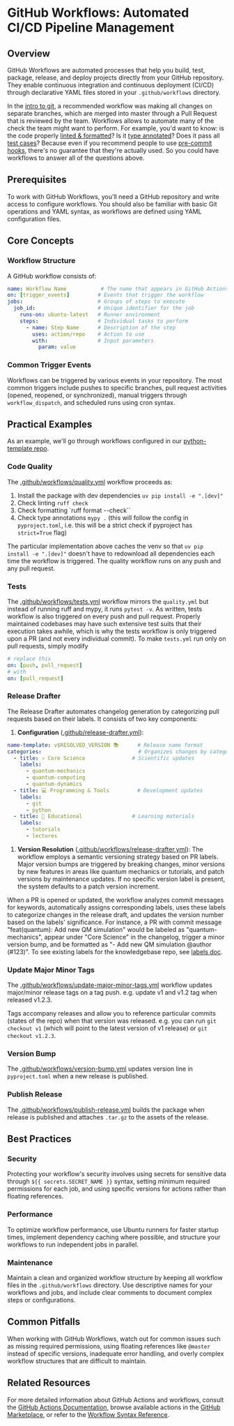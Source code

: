 # GitHub Workflows: Automated CI/CD Pipeline Management

## Overview

GitHub Workflows are automated processes that help you build, test, package, release, and deploy projects directly from your GitHub repository. They enable continuous integration and continuous deployment (CI/CD) through declarative YAML files stored in your `.github/workflows` directory.

In the [intro to git](/git/intro/#3-branching-strategy), a recommended workflow was making all changes on separate branches, which are merged into master through a Pull Request that is reviewed by the team. Workflows allows to automate many of the check the team might want to perform. For example, you'd want to know: is the code properly [linted & formatted](/docs/python/lint.md)? Is it [type annotated](/docs/python/typing/intro.md)? Does it pass all [test cases](/docs/python/tests/intro.md)? Because even if you recommend people to use [pre-commit hooks](/docs/git/pre-commit.md), there's no guarantee that they're actually used. So you could have workflows to answer all of the questions above.

## Prerequisites

To work with GitHub Workflows, you'll need a GitHub repository and write access to configure workflows. You should also be familiar with basic Git operations and YAML syntax, as workflows are defined using YAML configuration files.

## Core Concepts

### Workflow Structure

A GitHub workflow consists of:

```yaml
name: Workflow Name           # The name that appears in GitHub Actions
on: [trigger_events]         # Events that trigger the workflow
jobs:                        # Groups of steps to execute
  job_id:                    # Unique identifier for the job
    runs-on: ubuntu-latest   # Runner environment
    steps:                   # Individual tasks to perform
      - name: Step Name      # Description of the step
        uses: action/repo    # Action to use
        with:                # Input parameters
          param: value
```

### Common Trigger Events

Workflows can be triggered by various events in your repository. The most common triggers include pushes to specific branches, pull request activities (opened, reopened, or synchronized), manual triggers through `workflow_dispatch`, and scheduled runs using cron syntax.

## Practical Examples

As an example, we'll go through workflows configured in our [python-template repo](https://github.com/batistagroup/python-template/tree/master).

### Code Quality

The [.github/workflows/quality.yml](https://github.com/batistagroup/python-template/blob/master/.github/workflows/quality.yml) workflow proceeds as:

1. Install the package with dev dependencies `uv pip install -e ".[dev]"`
1. Check linting `ruff check`
1. Check formatting \`ruff format --check\`\`
1. Check type annotations `mypy .` (this will follow the config in `pyproject.toml`, i.e. this will be a strict check if pyproject has `strict=True` flag)

The particular implementation above caches the venv so that `uv pip install -e ".[dev]"` doesn't have to redownload all dependencies each time the workflow is triggered. The quality workflow runs on any push and any pull request.

### Tests

The [.github/workflows/tests.yml](https://github.com/batistagroup/python-template/blob/master/.github/workflows/tests.yml) workflow mirrors the `quality.yml` but instead of running ruff and mypy, it runs `pytest -v`. As written, tests workflow is also triggered on every push and pull request. Properly maintained codebases may have such extensive test suits that their execution takes awhile, which is why the tests workflow is only triggered upon a PR (and not every individual commit). To make `tests.yml` run only on pull requests, simply modify

```yaml
# replace this
on: [push, pull_request] 
# with
on: [pull_request] 
```

### Release Drafter

The Release Drafter automates changelog generation by categorizing pull requests based on their labels. It consists of two key components:

1. **Configuration** ([.github/release-drafter.yml](https://github.com/batistagroup/python-template/blob/master/.github/release-drafter.yml)):

```yaml
name-template: v$RESOLVED_VERSION 📚      # Release name format
categories:                               # Organizes changes by category
  - title: ⚛️ Core Science               # Scientific updates
    labels:
      - quantum-mechanics
      - quantum-computing
      - quantum-dynamics
  - title: 💻 Programming & Tools         # Development updates
    labels:
      - git
      - python
  - title: 📖 Educational                # Learning materials
    labels:
      - tutorials
      - lectures
```

1. **Version Resolution** ([.github/workflows/release-drafter.yml](https://github.com/batistagroup/python-template/blob/master/.github/workflows/release-drafter.yml)):
    The workflow employs a semantic versioning strategy based on PR labels. Major version bumps are triggered by breaking changes, minor versions by new features in areas like quantum mechanics or tutorials, and patch versions by maintenance updates. If no specific version label is present, the system defaults to a patch version increment.

When a PR is opened or updated, the workflow analyzes commit messages for keywords, automatically assigns corresponding labels, uses these labels to categorize changes in the release draft, and updates the version number based on the labels' significance. For instance, a PR with commit message "feat(quantum): Add new QM simulation" would be labeled as "quantum-mechanics", appear under "Core Science" in the changelog, trigger a minor version bump, and be formatted as "- Add new QM simulation @author (#123)". To see existing labels for the knowledgebase repo, see [labels doc](/docs/labels.md).

### Update Major Minor Tags

The [.github/workflows/update-major-minor-tags.yml](https://github.com/batistagroup/python-template/blob/master/.github/workflows/update-major-minor-tags.yml) workflow updates major/minor release tags on a tag push. e.g. update v1 and v1.2 tag when released v1.2.3.

Tags accompany releases and allow you to reference particular commits (states of the repo) when that version was released. e.g. you can run `git checkout v1` (which will point to the latest version of v1 release) or `git checkout v1.2.3`.

### Version Bump

The [.github/workflows/version-bump.yml](https://github.com/batistagroup/python-template/blob/master/.github/workflows/version-bump.yml) updates version line in `pyproject.toml` when a new release is published.

### Publish Release

The [.github/workflows/publish-release.yml](https://github.com/batistagroup/python-template/blob/master/.github/workflows/publish-release.yml) builds the package when release is published and attaches `.tar.gz` to the assets of the release.

## Best Practices

### Security

Protecting your workflow's security involves using secrets for sensitive data through `${{ secrets.SECRET_NAME }}` syntax, setting minimum required permissions for each job, and using specific versions for actions rather than floating references.

### Performance

To optimize workflow performance, use Ubuntu runners for faster startup times, implement dependency caching where possible, and structure your workflows to run independent jobs in parallel.

### Maintenance

Maintain a clean and organized workflow structure by keeping all workflow files in the `.github/workflows` directory. Use descriptive names for your workflows and jobs, and include clear comments to document complex steps or configurations.

## Common Pitfalls

When working with GitHub Workflows, watch out for common issues such as missing required permissions, using floating references like `@master` instead of specific versions, inadequate error handling, and overly complex workflow structures that are difficult to maintain.

## Related Resources

For more detailed information about GitHub Actions and workflows, consult the [GitHub Actions Documentation](https://docs.github.com/en/actions), browse available actions in the [GitHub Marketplace](https://github.com/marketplace?type=actions), or refer to the [Workflow Syntax Reference](https://docs.github.com/en/actions/reference/workflow-syntax-for-github-actions).
